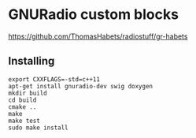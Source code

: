 # GNURadio custom blocks

https://github.com/ThomasHabets/radiostuff/gr-habets

## Installing

```
export CXXFLAGS=-std=c++11
apt-get install gnuradio-dev swig doxygen
mkdir build
cd build
cmake ..
make
make test
sudo make install
```
